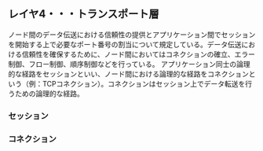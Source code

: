 ## レイヤ4・・・トランスポート層
ノード間のデータ伝送における信頼性の提供とアプリケーション間でセッションを開始する上で必要なポート番号の割当について規定している。データ伝送における信頼性を確保するために、ノード間においてはコネクションの確立、エラー制御、フロー制御、順序制御などを行っている。
アプリケーション同士の論理的な経路をセッションといい、ノード間における論理的な経路をコネクションという（例：TCPコネクション）。コネクションはセッション上でデータ転送を行うための論理的な経路。
### セッション
### コネクション
